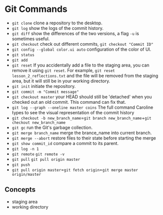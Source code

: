 # Git Commands

* `git clone` clone a repository to the desktop.
* `git log` show the logs of the commit history.
* `git diff` show the differences of the two versions, a flag `-u` is sometimes useful.
* `git checkout`  check out different commits, `git checkout "Commit ID"`
* `git config --global color.ui auto` configuration of the color of UI. 
* `git status`
* `git add`
* `git reset` If you accidentally add a file to the staging area, you can remove it using `git reset`. For example, `git reset lesson_2_reflections.txt` and the file will be removed from the staging area, but it will still be in your working directory.
* `git init` initiate the repository.
* `git commit -m "Commit message"`
* `git checkout master` your HEAD should still be 'detached' when you checked out an old commit. This command can fix that.
* `git log --graph --oneline master coins` The full command Caroline types to see the visual representation of the commit history
* `git checkout -b new_branch_name`=`git branch new_branch_name`+`git checkout new_branch_name`
* `git gc` run the Git's garbage collection.
* `git merge branch_name` merge the brance\_name into current branch.
* `git merge --abort` restore files to their state  before starting the merge 
* `git show commit_id` compare a commit to its parent.
* `git log -n 1`
* `git remote` `git remote -v`
* `git pull`  `git pull origin master`
* `git push`
* `git pull origin master`=`git fetch origin`=`git merge master origin/master`

## Concepts

* staging area
* working directory

